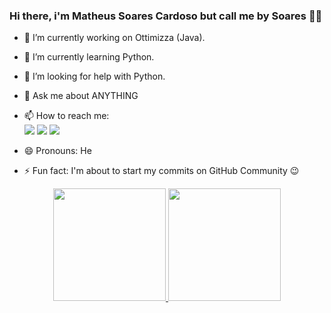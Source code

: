 ### Hi there, i'm Matheus Soares Cardoso but call me by Soares 👋😉

- 🔭 I’m currently working on Ottimizza (Java).
- 🌱 I’m currently learning Python.
- 🤔 I’m looking for help with Python.
- 💬 Ask me about ANYTHING
- 📫 How to reach me: 
<br><a href="https://www.linkedin.com/in/matheus-soares-cardoso/" target="_blank"><img src="https://img.shields.io/badge/-LinkedIn-%230077B5?style=for-the-badge&logo=linkedin&logoColor=white" target="_blank"></a>
<a href = "mailto:ms.matheus.1998@gmail.com"><img src="https://img.shields.io/badge/-Gmail-%23333?style=for-the-badge&logo=gmail&logoColor=white" target="_blank"></a>
<a href="https://www.instagram.com/pow_soares/" target="_blank"><img src="https://img.shields.io/badge/-Instagram-%23E4405F?style=for-the-badge&logo=instagram&logoColor=white" target="_blank"></a>

- 😄 Pronouns: He
- ⚡ Fun fact: I'm about to start my commits on GitHub Community 😉

<div align="center">
  <a href="https://github.com/SoaresMaybe">
  <img height="180em" src="https://github-readme-stats.vercel.app/api?username=SoaresMaybe&show_icons=true&theme=tokyonight&include_all_commits=true&count_private=true"/>
  <img height="180em" src="https://github-readme-stats.vercel.app/api/top-langs/?username=SoaresMaybe&layout=compact&langs_count=7&theme=tokyonight"/>
</div>
